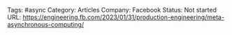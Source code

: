

Tags: #async
Category: Articles
Company: Facebook
Status: Not started
URL: https://engineering.fb.com/2023/01/31/production-engineering/meta-asynchronous-computing/